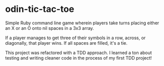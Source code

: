 # odin-tic-tac-toe

Simple Ruby command line game wherein players take turns placing either an X or an O onto nil spaces in a 3x3 array.

If a player manages to get three of their symbols in a row, across, or diagonally, that player wins. If all spaces are filled, it's a tie.

This project was refactored with a TDD approach. I learned a ton about testing and writing cleaner code in the process of my first TDD project!
